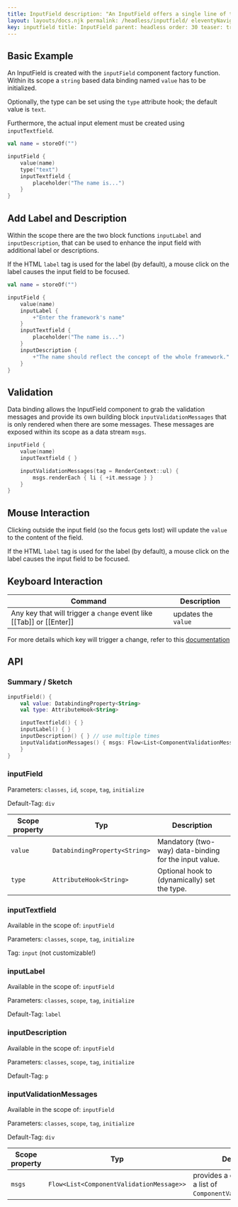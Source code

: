 ```yaml
---
title: InputField description: "An InputField offers a single line of text input."
layout: layouts/docs.njk permalink: /headless/inputfield/ eleventyNavigation:
key: inputfield title: InputField parent: headless order: 30 teaser: true demoHash: inputfield demoHeight: 14rem
---
```


## Basic Example

An InputField is created with the `inputField` component factory function. Within its scope a `string` based data
binding named `value` has to be initialized.

Optionally, the type can be set using the `type` attribute hook; the default value is ``text``.

Furthermore, the actual input element must be created using `inputTextfield`.

```kotlin
val name = storeOf("")

inputField {
    value(name)
    type("text")
    inputTextfield {
        placeholder("The name is...")
    }
}
```

## Add Label and Description

Within the scope there are the two block functions `inputLabel` and `inputDescription`, that can be used to enhance the
input field with additional label or descriptions.

If the HTML `label` tag is used for the label (by default), a mouse click on the label causes the input field to be
focused.

```kotlin
val name = storeOf("")

inputField {
    value(name)
    inputLabel {
        +"Enter the framework's name"
    }
    inputTextfield {
        placeholder("The name is...")
    }
    inputDescription {
        +"The name should reflect the concept of the whole framework."
    }
}
```

## Validation

Data binding allows the InputField component to grab the validation messages and provide its own building
block `inputValidationMessages` that is only rendered when there are some messages. These messages are exposed within
its scope as a data stream `msgs`.

```kotlin
inputField {
    value(name)
    inputTextfield { }

    inputValidationMessages(tag = RenderContext::ul) {
        msgs.renderEach { li { +it.message } }
    }
}
```

## Mouse Interaction

Clicking outside the input field (so the focus gets lost) will update the `value` to the content of the field.

If the HTML `label` tag is used for the label (by default), a mouse click on the label causes the input field to be
focused.

## Keyboard Interaction

| Command                                                              | Description         |
|----------------------------------------------------------------------|---------------------|
| Any key that will trigger a `change` event like [[Tab]] or [[Enter]] | updates the `value` |

For more details which key will trigger a change, refer to this
[documentation](https://developer.mozilla.org/en-US/docs/Web/API/HTMLElement/change_event)

## API

### Summary / Sketch

```kotlin
inputField() {
    val value: DatabindingProperty<String>
    val type: AttributeHook<String>

    inputTextfield() { }
    inputLabel() { }
    inputDescription() { } // use multiple times
    inputValidationMessages() { msgs: Flow<List<ComponentValidationMessage>>
    }
}
```

### inputField

Parameters: `classes`, `id`, `scope`, `tag`, `initialize`

Default-Tag: `div`

| Scope property | Typ                           | Description                                             |
|----------------|-------------------------------|---------------------------------------------------------|
| `value`        | `DatabindingProperty<String>` | Mandatory (two-way) data-binding for the input value.   |
| `type`         | `AttributeHook<String>`       | Optional hook to (dynamically) set the type.            |

### inputTextfield

Available in the scope of: `inputField`

Parameters: `classes`, `scope`, `tag`, `initialize`

Tag: `input` (not customizable!)

### inputLabel

Available in the scope of: `inputField`

Parameters: `classes`, `scope`, `tag`, `initialize`

Default-Tag: `label`

### inputDescription

Available in the scope of: `inputField`

Parameters: `classes`, `scope`, `tag`, `initialize`

Default-Tag: `p`

### inputValidationMessages

Available in the scope of: `inputField`

Parameters: `classes`, `scope`, `tag`, `initialize`

Default-Tag: `div`

| Scope property | Typ                                      | Description                                                           |
|----------------|------------------------------------------|-----------------------------------------------------------------------|
| `msgs`         | `Flow<List<ComponentValidationMessage>>` | provides a data stream with a list of ``ComponentValidationMessage``s |

